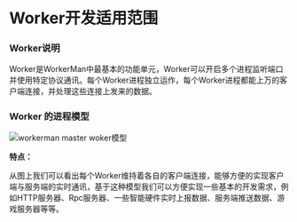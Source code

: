 # Worker开发适用范围

### Worker说明
Worker是WorkerMan中最基本的功能单元，Worker可以开启多个进程监听端口并使用特定协议通讯。每个Worker进程独立运作，每个Worker进程都能上万的客户端连接，并处理这些连接上发来的数据。

### Worker 的进程模型
![workerman master woker模型](http://www.workerman.net/img/Worker.png)

**特点：**

从图上我们可以看出每个Worker维持着各自的客户端连接，能够方便的实现客户端与服务端的实时通讯，基于这种模型我们可以方便实现一些基本的开发需求，例如HTTP服务器、Rpc服务器、一些智能硬件实时上报数据、服务端推送数据、游戏服务器等等。


